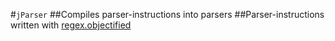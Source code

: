 #<code>jParser</code>
##Compiles parser-instructions into parsers
##Parser-instructions written with [regex.objectified](https://github.com/JavaScript-AI/regex.objectified)
